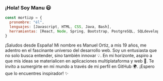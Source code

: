 ### ¡Hola! Soy Manu 😃

```js
const mortizp = {
  pronombre: "él",
  lenguajes: [Javascript, HTML, CSS, Java, Bash],
  herramientas: [React, Node, Spring, Bootstrap, PostgreSQL, SQLdeveloper],
}
```
¡Saludos desde España! Mi nombre es Manuel Ortiz, a mis 19 años, me adentro en el fascinante universo del desarrollo web. Soy un entusiasta que no solo busca entender, sino también innovar 💡. En mi horizonte, aspiro a que mis ideas se materialicen en aplicaciones multiplataforma y web 🚀. Te invito a sumergirte en mi mundo a través de mi perfil en GitHub 🌍. ¡Espero que lo encuentres inspirador! ✨


